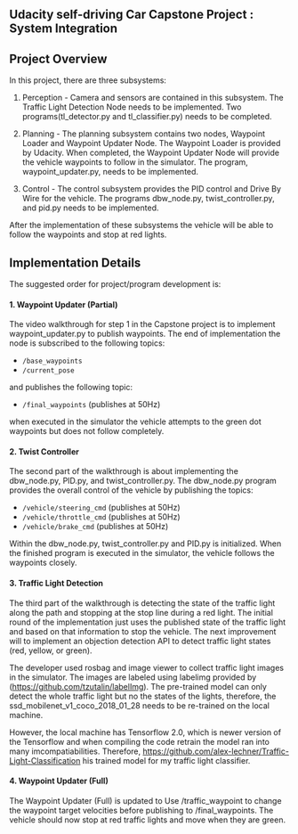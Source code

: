 ## Udacity self-driving Car Capstone Project : System Integration

## Project Overview

   In this project, there are three subsystems:

   1. Perception - Camera and sensors are contained in this subsystem. The Traffic Light Detection Node needs to be implemented. Two programs(tl_detector.py and tl_classifier.py) needs to be completed.

   2. Planning - The planning subsystem contains two nodes, Waypoint Loader and Waypoint Updater Node. The Waypoint Loader is provided by Udacity. When completed, the Waypoint Updater Node will provide the vehicle waypoints to follow in the simulator. The program, waypoint_updater.py, needs to be implemented.     

   3. Control - The control subsystem provides the PID control and Drive By Wire for the vehicle. The programs dbw_node.py, twist_controller.py, and pid.py needs to be implemented.  

   After the implementation of these subsystems the vehicle will be able to follow the waypoints and stop at red lights.

## Implementation Details
  The suggested order for project/program development is:

#### 1. Waypoint Updater (Partial)

  The video walkthrough for step 1 in the Capstone project is  to implement waypoint_updater.py to publish  waypoints. The end of implementation the node is subscribed to the following topics:

-   `/base_waypoints`
-   `/current_pose`

  and publishes the following topic:

-   `/final_waypoints` (publishes at 50Hz)

when executed in the simulator the vehicle attempts to the green dot waypoints but does not follow completely.

#### 2. Twist Controller

  The second part of the walkthrough is about implementing the dbw_node.py, PID.py, and twist_controller.py.
  The dbw_node.py program provides the overall control of the vehicle by publishing the topics:

  -   `/vehicle/steering_cmd` (publishes at 50Hz)
  -   `/vehicle/throttle_cmd` (publishes at 50Hz)
  -   `/vehicle/brake_cmd` (publishes at 50Hz)

  Within the dbw_node.py, twist_controller.py and PID.py is initialized. When the finished program is executed in the simulator, the vehicle follows the waypoints closely.

#### 3. Traffic Light Detection

  The third part of the walkthrough is detecting the state of the traffic light along the path and stopping at the stop line during a red light. The initial round of the implementation just uses the published state of the traffic light and based on that information to stop the vehicle. The next improvement will to implement an objection detection API to detect traffic light states (red, yellow, or green).

  The developer used rosbag and image viewer to collect traffic light images in the simulator. The images are labeled using labelimg provided by (https://github.com/tzutalin/labelImg). The pre-trained model can only detect the whole traffic light but no the states of the lights, therefore, the ssd_mobilenet_v1_coco_2018_01_28 needs to be re-trained on the local machine.

  However, the local machine has Tensorflow 2.0, which is newer version of the Tensorflow and when compiling the code retrain the model ran into many imcompatiabilities. Therefore, https://github.com/alex-lechner/Traffic-Light-Classification his trained model for my traffic light classifier.

#### 4. Waypoint Updater (Full)

  The Waypoint Updater (Full) is updated to Use /traffic_waypoint to change the waypoint target velocities before publishing to /final_waypoints. The vehicle should now stop at red traffic lights and move when they are green.
